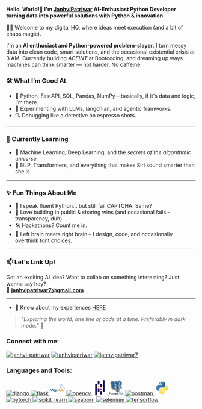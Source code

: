 **Hello, World!👋 I'm [JanhviPatriwar](https://www.linkedin.com/in/janhvi-patriwar/)**
**AI-Enthusiast Python Developer turning data into powerful solutions with Python & innovation.**

👩‍💻 Welcome to my digital HQ, where ideas meet execution (and a bit of chaos magic).

I'm an **AI enthusiast and Python-powered problem-slayer**. I turn messy data into clean code, smart solutions, and the occasional existential crisis at 3 AM. 
Currently building *ACEINT* at Bootcoding, and dreaming up ways machines can think smarter — not harder. No caffeine

### 🛠️ What I’m Good At
- 🔮 Python, FastAPI, SQL, Pandas, NumPy – basically, if it's data and logic, I’m there.
- 🧪 Experimenting with LLMs, langchian, and agentic framworks.
- 🔍 Debugging like a detective on espresso shots.

---

### 🌱 Currently Learning
- 🧠 Machine Learning, Deep Learning, and the *secrets of the algorithmic universe*
- 💬 NLP, Transformers, and everything that makes Siri sound smarter than she is

---

### ✨ Fun Things About Me
- 🧠 I speak fluent Python... but still fail CAPTCHA. Same?
- 🧵 Love building in public & sharing wins (and occasional fails – transparency, duh).
- 🛠 Hackathons? Count me in.
- 🎨 Left brain meets right brain – I design, code, and occasionally overthink font choices.

---

### 📫 Let's Link Up!
Got an exciting AI idea? Want to collab on something interesting? Just wanna say hey?  
📧 **janhvipatriwar7@gmail.com**

---

- 📄 Know about my experiences [HERE](https://drive.google.com/file/d/173cRqHf_YvG3BuBTv71zTixMP2PN6TAA/view?usp=sharing)
  
> _"Exploring the world, one line of code at a time. Preferably in dark mode."_ 🌌 

<h3 align="left">Connect with me:</h3>
<p align="left">
<a href="https://linkedin.com/in/janhvi-patriwar" target="blank"><img align="center" src="https://raw.githubusercontent.com/rahuldkjain/github-profile-readme-generator/master/src/images/icons/Social/linked-in-alt.svg" alt="janhvi-patriwar" height="30" width="40" /></a>
<a href="https://kaggle.com/janhvipatriwar" target="blank"><img align="center" src="https://raw.githubusercontent.com/rahuldkjain/github-profile-readme-generator/master/src/images/icons/Social/kaggle.svg" alt="janhvipatriwar" height="30" width="40" /></a>
<a href="https://www.leetcode.com/janhvipatriwar7" target="blank"><img align="center" src="https://raw.githubusercontent.com/rahuldkjain/github-profile-readme-generator/master/src/images/icons/Social/leet-code.svg" alt="janhvipatriwar7" height="30" width="40" /></a>
</p>

<h3 align="left">Languages and Tools:</h3>
<p align="left"> <a href="https://www.djangoproject.com/" target="_blank" rel="noreferrer"> <img src="https://cdn.worldvectorlogo.com/logos/django.svg" alt="django" width="40" height="40"/> </a> <a href="https://flask.palletsprojects.com/" target="_blank" rel="noreferrer"> <img src="https://www.vectorlogo.zone/logos/pocoo_flask/pocoo_flask-icon.svg" alt="flask" width="40" height="40"/> </a> <a href="https://www.mysql.com/" target="_blank" rel="noreferrer"> <img src="https://raw.githubusercontent.com/devicons/devicon/master/icons/mysql/mysql-original-wordmark.svg" alt="mysql" width="40" height="40"/> </a> <a href="https://opencv.org/" target="_blank" rel="noreferrer"> <img src="https://www.vectorlogo.zone/logos/opencv/opencv-icon.svg" alt="opencv" width="40" height="40"/> </a> <a href="https://pandas.pydata.org/" target="_blank" rel="noreferrer"> <img src="https://raw.githubusercontent.com/devicons/devicon/2ae2a900d2f041da66e950e4d48052658d850630/icons/pandas/pandas-original.svg" alt="pandas" width="40" height="40"/> </a> <a href="https://www.postgresql.org" target="_blank" rel="noreferrer"> <img src="https://raw.githubusercontent.com/devicons/devicon/master/icons/postgresql/postgresql-original-wordmark.svg" alt="postgresql" width="40" height="40"/> </a> <a href="https://postman.com" target="_blank" rel="noreferrer"> <img src="https://www.vectorlogo.zone/logos/getpostman/getpostman-icon.svg" alt="postman" width="40" height="40"/> </a> <a href="https://www.python.org" target="_blank" rel="noreferrer"> <img src="https://raw.githubusercontent.com/devicons/devicon/master/icons/python/python-original.svg" alt="python" width="40" height="40"/> </a> <a href="https://pytorch.org/" target="_blank" rel="noreferrer"> <img src="https://www.vectorlogo.zone/logos/pytorch/pytorch-icon.svg" alt="pytorch" width="40" height="40"/> </a> <a href="https://scikit-learn.org/" target="_blank" rel="noreferrer"> <img src="https://upload.wikimedia.org/wikipedia/commons/0/05/Scikit_learn_logo_small.svg" alt="scikit_learn" width="40" height="40"/> </a> <a href="https://seaborn.pydata.org/" target="_blank" rel="noreferrer"> <img src="https://seaborn.pydata.org/_images/logo-mark-lightbg.svg" alt="seaborn" width="40" height="40"/> </a> <a href="https://www.selenium.dev" target="_blank" rel="noreferrer"> <img src="https://raw.githubusercontent.com/detain/svg-logos/780f25886640cef088af994181646db2f6b1a3f8/svg/selenium-logo.svg" alt="selenium" width="40" height="40"/> </a> <a href="https://www.tensorflow.org" target="_blank" rel="noreferrer"> <img src="https://www.vectorlogo.zone/logos/tensorflow/tensorflow-icon.svg" alt="tensorflow" width="40" height="40"/> </a> </p>



